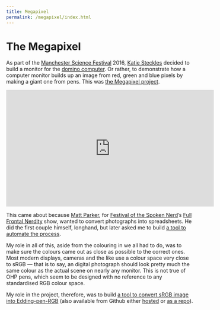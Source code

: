 ```yaml
---
title: Megapixel
permalink: /megapixel/index.html
---
```


# The Megapixel

As part of the [Manchester Science Festival](http://www.manchestersciencefestival.com/) 2016, [Katie Steckles](http://www.katiesteckles.co.uk) decided to build a monitor for the [domino computer](/maths/domputer). Or rather, to demonstrate how a computer monitor builds up an image from red, green and blue pixels by making a giant one from pens. This was [the Megapixel project](http://www.manchestermegapixel.com/).

<p><iframe class="hero" width="560" height="315" src="https://www.youtube.com/embed/AvO4s3bW-qI" frameborder="0" allowfullscreen></iframe></p>

<div class="float-right">
<p>This came about because <a href="http://www.standupmaths.com/">Matt Parker</a>, for <a href="http://festivalofthespokennerd.com/">Festival of the Spoken Nerd</a>’s <a href="http://festivalofthespokennerd.com/dvd/">Full Frontal Nerdity</a> show, wanted to convert photographs into spreadsheets. He did the first couple himself, longhand, but later asked me to build <a href="http://think-maths.co.uk/spreadsheet">a tool to automate the process</a>.
</p></div>

My role in all of this, aside from the colouring in we all had to do, was to make sure the colours came out as close as possible to the correct ones. Most modern displays, cameras and the like use a colour space very close to sRGB — that is to say, an digital photograph should look pretty much the same colour as the actual scene on nearly any monitor. This is not true of <span class="footnote" data-html="<p>For young people, an OHP (or over-head projector) is essentially a light pointed upwards, and then reflected into a wall using a mirror. There is a horizontal glass table between the light and the mirror, on which that the presenter can place objects. The shadows of those objects appear on the wall. Usually, those objects are bits of see-though plastic. OHP pens are the pens you use to write on the plasic. The shadow of these objects looks exactly like your handwriting, so this is a way of getting writing onto a wall without chalk, whiteboard pens, or a computer.</p>">OHP</span> pens, which seem to be designed with no reference to any standardised RGB colour space.

My role in the project, therefore, was to build [a tool to convert sRGB image into Edding-pen-RGB](http://www.manchestermegapixel.com/minimegapixel/) (also available from Github either [hosted](http://github.andrewt.net/minimegapixel/) or [as a repo](https://github.com/andrew-t/minimegapixel)).
